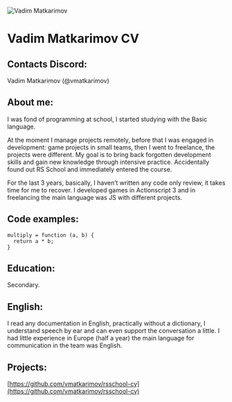 ![Vadim Matkarimov](https://avatars.githubusercontent.com/u/5332153?v=4)

# Vadim Matkarimov CV

## Contacts Discord:
Vadim Matkarimov (@vmatkarimov)

## About me:

I was fond of programming at school, I started studying with the Basic language.

At the moment I manage projects remotely, before that I was engaged in development: game projects in small teams, then I went to freelance, the projects were different. My goal is to bring back forgotten development skills and gain new knowledge through intensive practice. Accidentally found out RS School and immediately entered the course.

For the last 3 years, basically, I haven’t written any code only review, it takes time for me to recover. I developed games in Actionscript 3 and in freelancing the main language was JS with different projects.

## Code examples:
```
multiply = function (a, b) {
  return a * b;
}
```



## Education:
Secondary.

## English:
I read any documentation in English, practically without a dictionary, I understand speech by ear and can even support the conversation a little. I had little experience in Europe (half a year) the main language for communication in the team was English.

## Projects:

[https://github.com/vmatkarimov/rsschool-cv](https://github.com/vmatkarimov/rsschool-cv)